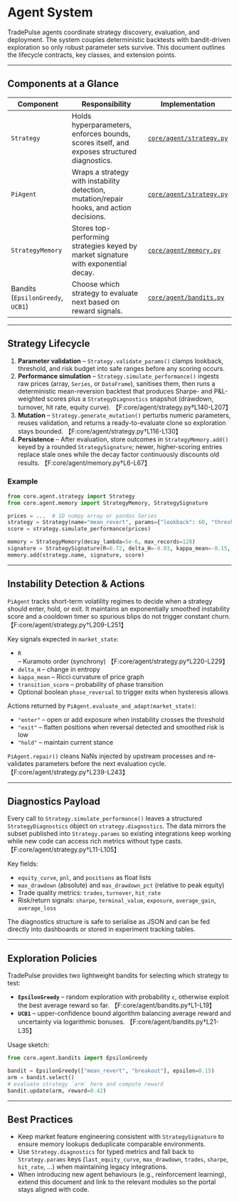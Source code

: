 # Agent System

TradePulse agents coordinate strategy discovery, evaluation, and deployment.
The system couples deterministic backtests with bandit-driven exploration so
only robust parameter sets survive. This document outlines the lifecycle
contracts, key classes, and extension points.

---

## Components at a Glance

| Component | Responsibility | Implementation |
| --------- | -------------- | --------------- |
| `Strategy` | Holds hyperparameters, enforces bounds, scores itself, and exposes structured diagnostics. | [`core/agent/strategy.py`](../core/agent/strategy.py) |
| `PiAgent` | Wraps a strategy with instability detection, mutation/repair hooks, and action decisions. | [`core/agent/strategy.py`](../core/agent/strategy.py) |
| `StrategyMemory` | Stores top-performing strategies keyed by market signature with exponential decay. | [`core/agent/memory.py`](../core/agent/memory.py) |
| Bandits (`EpsilonGreedy`, `UCB1`) | Choose which strategy to evaluate next based on reward signals. | [`core/agent/bandits.py`](../core/agent/bandits.py) |

---

## Strategy Lifecycle

1. **Parameter validation** – `Strategy.validate_params()` clamps lookback,
   threshold, and risk budget into safe ranges before any scoring occurs.
2. **Performance simulation** – `Strategy.simulate_performance()` ingests raw
   prices (array, `Series`, or `DataFrame`), sanitises them, then runs a
   deterministic mean-reversion backtest that produces Sharpe- and P&L-weighted
   scores plus a `StrategyDiagnostics` snapshot (drawdown, turnover, hit rate,
   equity curve). 【F:core/agent/strategy.py†L140-L207】
3. **Mutation** – `Strategy.generate_mutation()` perturbs numeric parameters,
   reuses validation, and returns a ready-to-evaluate clone so exploration stays
   bounded. 【F:core/agent/strategy.py†L116-L130】
4. **Persistence** – After evaluation, store outcomes in `StrategyMemory.add()`
   keyed by a rounded `StrategySignature`; newer, higher-scoring entries replace
   stale ones while the decay factor continuously discounts old results. 【F:core/agent/memory.py†L6-L67】

### Example

```python
from core.agent.strategy import Strategy
from core.agent.memory import StrategyMemory, StrategySignature

prices = ...  # 1D numpy array or pandas Series
strategy = Strategy(name="mean_revert", params={"lookback": 60, "threshold": 0.8})
score = strategy.simulate_performance(prices)

memory = StrategyMemory(decay_lambda=5e-6, max_records=128)
signature = StrategySignature(R=0.72, delta_H=-0.03, kappa_mean=-0.15, entropy=2.1, instability=0.18)
memory.add(strategy.name, signature, score)
```

---

## Instability Detection & Actions

`PiAgent` tracks short-term volatility regimes to decide when a strategy should
enter, hold, or exit. It maintains an exponentially smoothed instability score
and a cooldown timer so spurious blips do not trigger constant churn. 【F:core/agent/strategy.py†L209-L251】

Key signals expected in `market_state`:

- `R` – Kuramoto order (synchrony) 【F:core/agent/strategy.py†L220-L229】
- `delta_H` – change in entropy
- `kappa_mean` – Ricci curvature of price graph
- `transition_score` – probability of phase transition
- Optional boolean `phase_reversal` to trigger exits when hysteresis allows

Actions returned by `PiAgent.evaluate_and_adapt(market_state)`:

- `"enter"` – open or add exposure when instability crosses the threshold
- `"exit"` – flatten positions when reversal detected and smoothed risk is low
- `"hold"` – maintain current stance

`PiAgent.repair()` cleans NaNs injected by upstream processes and re-validates
parameters before the next evaluation cycle. 【F:core/agent/strategy.py†L239-L243】

---

## Diagnostics Payload

Every call to `Strategy.simulate_performance()` leaves a structured
`StrategyDiagnostics` object on `strategy.diagnostics`. The data mirrors the
subset published into `Strategy.params` so existing integrations keep working
while new code can access rich metrics without type casts. 【F:core/agent/strategy.py†L11-L105】

Key fields:

- `equity_curve`, `pnl`, and `positions` as float lists
- `max_drawdown` (absolute) and `max_drawdown_pct` (relative to peak equity)
- Trade quality metrics: `trades`, `turnover`, `hit_rate`
- Risk/return signals: `sharpe`, `terminal_value`, `exposure`, `average_gain`,
  `average_loss`

The diagnostics structure is safe to serialise as JSON and can be fed directly
into dashboards or stored in experiment tracking tables.

---

## Exploration Policies

TradePulse provides two lightweight bandits for selecting which strategy to test:

- **`EpsilonGreedy`** – random exploration with probability `ε`, otherwise
  exploit the best average reward so far. 【F:core/agent/bandits.py†L1-L19】
- **`UCB1`** – upper-confidence bound algorithm balancing average reward and
  uncertainty via logarithmic bonuses. 【F:core/agent/bandits.py†L21-L35】

Usage sketch:

```python
from core.agent.bandits import EpsilonGreedy

bandit = EpsilonGreedy(["mean_revert", "breakout"], epsilon=0.15)
arm = bandit.select()
# evaluate strategy `arm` here and compute reward
bandit.update(arm, reward=0.42)
```

---

## Best Practices

- Keep market feature engineering consistent with `StrategySignature` to ensure
  memory lookups deduplicate comparable environments.
- Use `Strategy.diagnostics` for typed metrics and fall back to `Strategy.params`
  keys (`last_equity_curve`, `max_drawdown`, `trades`, `sharpe`, `hit_rate`, …)
  when maintaining legacy integrations.
- When introducing new agent behaviours (e.g., reinforcement learning), extend
  this document and link to the relevant modules so the portal stays aligned
  with code.
